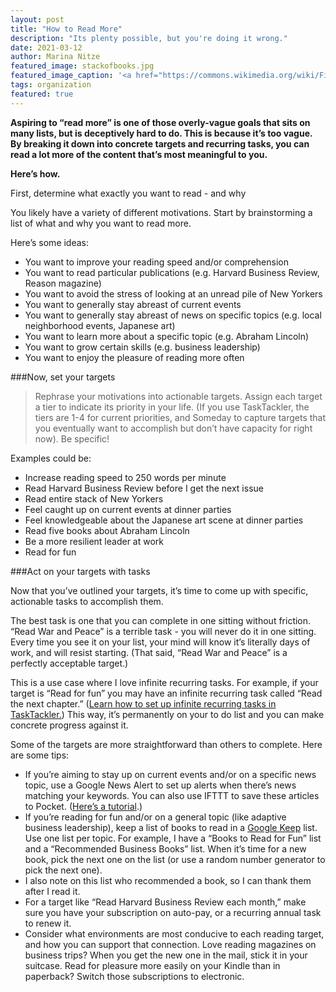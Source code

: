```yaml
---
layout: post
title: "How to Read More"
description: "Its plenty possible, but you're doing it wrong."
date: 2021-03-12
author: Marina Nitze
featured_image: stackofbooks.jpg
featured_image_caption: '<a href="https://commons.wikimedia.org/wiki/File:Goulds_Book_Arcade_BookStack.jpg">Wikimedia Commons</a>'
tags: organization
featured: true
---
```


**Aspiring to “read more” is one of those overly-vague goals that sits on many lists, but is deceptively hard to do. This is because it’s too vague. By breaking it down into concrete targets and recurring tasks, you can read a lot more of the content that’s most meaningful to you.**

**Here’s how.**

First, determine what exactly you want to read - and why

You likely have a variety of different motivations. Start by brainstorming a list of what and why you want to read more.

Here’s some ideas:

* You want to improve your reading speed and/or comprehension
* You want to read particular publications (e.g. Harvard Business Review, Reason magazine)
* You want to avoid the stress of looking at an unread pile of New Yorkers
* You want to generally stay abreast of current events
* You want to generally stay abreast of news on specific topics (e.g. local neighborhood events, Japanese art)
* You want to learn more about a specific topic (e.g. Abraham Lincoln)
* You want to grow certain skills (e.g. business leadership)
* You want to enjoy the pleasure of reading more often

###Now, set your targets

>Rephrase your motivations into actionable targets. Assign each target a tier to indicate its priority in your life. (If you use TaskTackler, the tiers are 1-4 for current priorities, and Someday to capture targets that you eventually want to accomplish but don’t have capacity for right now). Be specific!

Examples could be:

* Increase reading speed to 250 words per minute
* Read Harvard Business Review before I get the next issue
* Read entire stack of New Yorkers
* Feel caught up on current events at dinner parties
* Feel knowledgeable about the Japanese art scene at dinner parties
* Read five books about Abraham Lincoln
* Be a more resilient leader at work
* Read for fun

###Act on your targets with tasks

Now that you’ve outlined your targets, it’s time to come up with specific, actionable tasks to accomplish them.

The best task is one that you can complete in one sitting without friction. “Read War and Peace” is a terrible task - you will never do it in one sitting. Every time you see it on your list, your mind will know it’s literally days of work, and will resist starting. (That said, “Read War and Peace” is a perfectly acceptable target.)

This is a use case where I love infinite recurring tasks. For example, if your target is “Read for fun” you may have an infinite recurring task called “Read the next chapter.” ([Learn how to set up infinite recurring tasks in TaskTackler.](#)) This way, it’s permanently on your to do list and you can make concrete progress against it.

Some of the targets are more straightforward than others to complete. Here are some tips:

* If you’re aiming to stay up on current events and/or on a specific news topic, use a Google News Alert to set up alerts when there’s news matching your keywords. You can also use IFTTT to save these articles to Pocket. ([Here’s a tutorial](#).)
* If you’re reading for fun and/or on a general topic (like adaptive business leadership), keep a list of books to read in a [Google Keep](https://keep.google.com) list. Use one list per topic. For example, I have a “Books to Read for Fun” list and a “Recommended Business Books” list. When it’s time for a new book, pick the next one on the list (or use a random number generator to pick the next one).
* I also note on this list who recommended a book, so I can thank them after I read it.
* For a target like “Read Harvard Business Review each month,” make sure you have your subscription on auto-pay, or a recurring annual task to renew it.
* Consider what environments are most conducive to each reading target, and how you can support that connection. Love reading magazines on business trips? When you get the new one in the mail, stick it in your suitcase. Read for pleasure more easily on your Kindle than in paperback? Switch those subscriptions to electronic.

